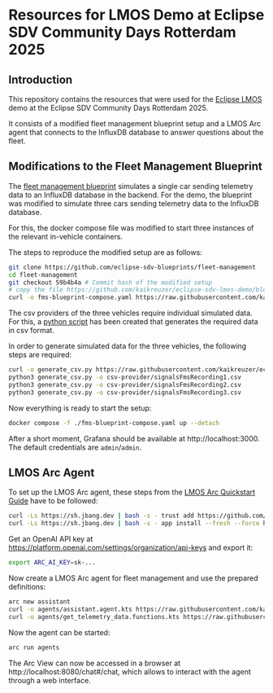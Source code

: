# Resources for LMOS Demo at Eclipse SDV Community Days Rotterdam 2025

## Introduction

This repository contains the resources that were used for the [Eclipse LMOS](https://eclipse.dev/lmos) demo at the Eclipse SDV Community Days Rotterdam 2025.

It consists of a modified fleet management blueprint setup and a LMOS Arc agent that connects to the InfluxDB database to answer questions about the fleet.

## Modifications to the Fleet Management Blueprint

The [fleet management blueprint](https://github.com/eclipse-sdv-blueprints/fleet-management) simulates a single car sending telemetry data to an InfluxDB database in the backend. For the demo, the blueprint was modified to simulate three cars sending telemetry data to the InfluxDB database.

For this, the docker compose file was modified to start three instances of the relevant in-vehicle containers.

The steps to reproduce the modified setup are as follows:

```bash
git clone https://github.com/eclipse-sdv-blueprints/fleet-management
cd fleet-management
git checkout 59b4b4a # Commit hash of the modified setup
# copy the file https://github.com/kaikreuzer/eclipse-sdv-lmos-demo/blob/main/README.md to the root of the fleet-management repository
curl -o fms-blueprint-compose.yaml https://raw.githubusercontent.com/kaikreuzer/eclipse-sdv-lmos-demo/refs/heads/main/fm-blueprint/fms-blueprint-compose.yaml
```

The csv providers of the three vehicles require individual simulated data. For this, a [python script]() has been created that generates the required data in csv format.

In order to generate simulated data for the three vehicles, the following steps are required:

```bash
curl -o generate_csv.py https://raw.githubusercontent.com/kaikreuzer/eclipse-sdv-lmos-demo/refs/heads/main/fm-blueprint/generate_csv.py
python3 generate_csv.py -o csv-provider/signalsFmsRecording1.csv
python3 generate_csv.py -o csv-provider/signalsFmsRecording2.csv
python3 generate_csv.py -o csv-provider/signalsFmsRecording3.csv
```

Now everything is ready to start the setup:

```bash
docker compose -f ./fms-blueprint-compose.yaml up --detach
```

After a short moment, Grafana should be available at http://localhost:3000. The default credentials are `admin`/`admin`.

## LMOS Arc Agent

To set up the LMOS Arc agent, these steps from the [LMOS Arc Quickstart Guide](https://eclipse.dev/lmos/docs/arc/quickstart/) have to be followed:

```bash
curl -Ls https://sh.jbang.dev | bash -s - trust add https://github.com/eclipse-lmos/arc/
curl -Ls https://sh.jbang.dev | bash -s - app install --fresh --force https://github.com/eclipse-lmos/arc/blob/main/arc-runner/arc.java
```

Get an OpenAI API key at https://platform.openai.com/settings/organization/api-keys and export it:

```bash
export ARC_AI_KEY=sk-...
```

Now create a LMOS Arc agent for fleet management and use the prepared definitions:

```bash
arc new assistant
curl -o agents/assistant.agent.kts https://raw.githubusercontent.com/kaikreuzer/eclipse-sdv-lmos-demo/refs/heads/main/fm-agent/agents/assistant.agent.kts
curl -o agents/get_telemetry_data.functions.kts https://raw.githubusercontent.com/kaikreuzer/eclipse-sdv-lmos-demo/refs/heads/main/fm-agent/agents/get_telemetry_data.functions.kts
```

Now the agent can be started:

```bash
arc run agents
```

The Arc View can now be accessed in a browser at http://localhost:8080/chat#/chat, which allows to interact with the agent through a web interface.
